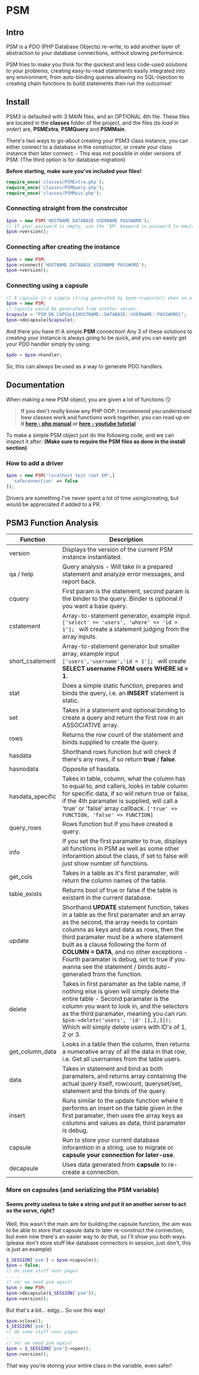 # PSM
## Intro
PSM is a PDO (PHP Database Objects) re-write, to add another layer of abstraction to your database connections, without slowing performance.

PSM tries to make you think for the quickest and less code-used solutions to your problems, creating easy-to-read statements easily integrated into any environment, from auto-binding queries allowing no SQL-Injection to creating chain functions to build statements then run the outcomse!

## Install
PSM3 is defaulted with 3 MAIN files, and an OPTIONAL 4th file. These files are located in the **classes** folder of the project, and the files (*to load in order*) are, **PSMExtra**, **PSMQuery** and **PSMMain**.

There's two ways to go-about creating your PSM3 class instance, you can either connect to a database in the constructor, or create your class instance then later connect. - This was not possible in older versions of PSM. (The third option is for database migration)

**Before starting, make sure you've included your files!**:
```php
require_once('classes/PSMExtra.php');
require_once('classes/PSMQuery.php');
require_once('classes/PSMMain.php');
```
### Connecting straight from the constrcutor
```php
$psm = new PSM('HOSTNAME DATABASE USERNAME PASSWORD');
// If your password is empty, use the 'EM' keyword in password to emulate an empty space.
$psm->version();
```

### Connecting after creating the instance
```php
$psm = new PSM;
$psm->connect('HOSTNAME DATABASE USERNAME PASSWORD');
$psm->version();
```

### Connecting using a capsule
```php
// A capsule is a simple string generated by $psm->capsule() when on a server running PSM.
$psm = new PSM;
// Capsule would be generated from another server.
$capsule = "PSM_DB_CAPSULE{HOSTNAME::DATABASE::USERNAME::PASSWORD}";
$psm->decapsule($capsule);
```

And there you have it! A simple **PSM** connection! Any 3 of these solutions to creating your instance is always going to be quick, and you can easily get your PDO handler simply by using:

```php
$pdo = $psm->handler;
```

So, this can always be used as a way to generate PDO handlers.

## Documentation
When making a new PSM object, you are given a lot of functions :smirk:

> **If you don't really know any PHP OOP, I recommend you understand how classes work and functions work together, you can read up on it [here - php manual](http://php.net/manual/en/language.oop5.php) or [here - youtube tutorial](https://www.youtube.com/watch?v=ipp4WPDwwvk&list=PLfdtiltiRHWF0RicJb20da8nECQ1jFvla)**

To make a simple PSM object just do the following code, and we can inspect it after:
**(Make sure to require the PSM files as done in the install section)**

### How to add a driver
```php
$psm = new PSM('localhost test root EM',[
  'safeconnection' => false
]);
```
Drivers are something I've never spent a lot of time using/creating, but would be appreciated if added to a PR.

## PSM3 Function Analysis

| Function | Description |
| -------- | ----------- |
| version | Displays the version of the current PSM instance instantiated. |
| qa / help | Query analysis - Will take in a prepared statement and analyze error messages, and report back. |
| cquery | First param is the statement, second param is the binder to the query. Binder is optional if you want a base query. |
| cstatement | Array-to-statement generator, example input ```['select' => 'users', 'where' => 'id = 1']; ``` will create a statement judging from the array inputs. |
| short_csatement | Array-to-statement generator but smaller array, example input ```['users','username','id = 1']; ``` will create **SELECT username FROM users WHERE id = 1**. |
| stat | Does a simple static function, prepares and binds the query, i.e. an **INSERT** statement is static. |
| set | Takes in a statement and optional binding to create a query and return the first row in an ASSOCIATIVE array. |
| rows | Returns the row count of the statement and binds supplied to create the query. |
| hasdata | Shorthand rows function but will check if there's any rows, if so return **true** / **false**. |
| hasnodata | Opposite of hasdata. |
| hasdata_specific | Takes in table, column, what the column has to equal to, and callers, looks in table column for specific data, if so will return true or false, if the 4th paramater is supplied, will call a 'true' or 'false' array callback. ```['true' => FUNCTION, 'false' => FUNCTION] ``` |
| query_rows | Rows function but if you have created a query. |
| info | If you set the first paramater to true, displays all functions in PSM as well as some other inforamtion about the class, if set to false will just show number of functions. |
| get_cols | Takes in a table as it's first paramater, will return the column names of the table. |
| table_exists | Returns bool of true or false if the table is existant in the current database. |
| update | Shorthand **UPDATE** statement function, takes in a table as the first paramater and an array as the second, the array needs to contain columns as keys and data as rows, then the third paramater must be a where statement built as a clause following the form of **COLUMN = DATA**, and no other exceptions - Fourth paramater is debug, set to true if you wanna see the statement / binds auto-generated from the function. |
| delete | Takes in first paramater as the table name, if nothing else is given will simply delete the entire table - Second paramater is the column you want to look in, and the selectors as the third paramater, meaning you can run: ```$psm->delete('users', 'id' [1,2,3]);``` Which will simply delete users with ID's of 1, 2 or 3. |
| get_column_data | Looks in a table then the column, then returns a numerative array of all the data in that row, i.e. Get all usernames from the table users. |
| data | Takes in statement and bind as both paramaters, and returns array containing the actual query itself, rowcount, queryset/set, statement and the binds of the query. |
| insert | Runs similar to the update function where it performs an insert on the table given in the first paramater, then uses the array keys as columns and values as data, third paramater is debug. |
| capsule | Run to store your current database inforamtion in a string, use to migrate or **capsule your connection for later-use**.
| decapsule | Uses data generated from **capsule** to re-create a connection. |

### More on capsules (and serializing the PSM variable)
#### Seems pretty useless to take a string and put it on another server to act as the serve, right?
Well, this wasn't the main aim for building the capsule function, the aim was to be able to store that capsule data to later re-construct the connection, but even now there's an easier way to do that, so I'll show you both ways. (please don't store stuff like database connectors in session, just don't, this is just an example)

```php
$_SESSION['psm'] = $psm->capsule();
$psm = false;
// do some stuff over pages
. . .
// oo! we need psm again!
$psm = new PSM;
$psm->decapsule($_SESSION['psm']);
$psm->version();
```
But that's a bit... edgy... So use this way!
```php
$psm->close();
$_SESSION['psm'];
// do some stuff over pages
. . .
// oo! we need psm again!
$psm = $_SESSION['psm']->open();
$psm->version();
```
That way you're storing your entire class in the variable, even safer!

